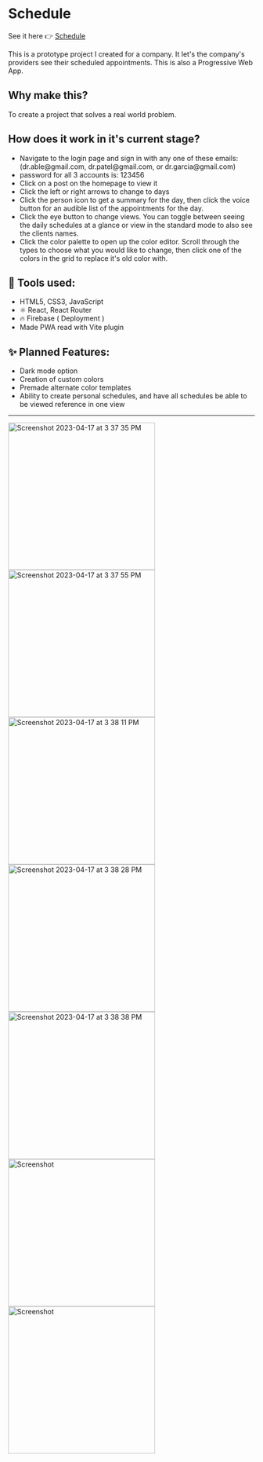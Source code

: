 <h1>Schedule</h1>
<p>See it here 👉 <a href="https://coding-helper-51e6b.web.app/">Schedule</a></p>
<p>This is a prototype project I created for a company. It let's the company's providers see their scheduled appointments. This is also a Progressive Web App.</p>
<h2>Why make this?</h2>
<p>To create a project that solves a real world problem.</p>

<h2>How does it work in it's current stage?</h2>
<ul>
    <li>Navigate to the login page and sign in with any one of these emails: (dr.able@gmail.com, dr.patel@gmail.com, or dr.garcia@gmail.com)</li>
    <li>password for all 3 accounts is: 123456 </li>
    <li>Click on a post on the homepage to view it</li>
    <li>Click the left or right arrows to change to days</li>
    <li>Click the person icon to get a summary for the day, then click the voice button for an audible list of the appointments for the day.</li>
    <li>Click the eye button to change views. You can toggle between seeing the daily schedules at a glance or view in the standard mode to also see the clients names.</li>
    <li>Click the color palette to open up the color editor. Scroll through the types to choose what you would like to change, then click one of the colors in the grid to replace it's old color with.</li>
</ul>

<h2>🔧  Tools used:</h2>

<ul>
  <li>HTML5, CSS3, JavaScript</li>
  <li>⚛️ React, React Router</li>
  <li>🔥 Firebase ( Deployment )</li>
  <li>Made PWA read with Vite plugin</li>
  </ul>

<h2>✨ Planned Features:</h2>

<ul>
  <li>Dark mode option</li>
  <li>Creation of custom colors</li>
  <li>Premade alternate color templates</li>
  <li>Ability to create personal schedules, and have all schedules be able to be viewed reference in one view</li>
</ul>

<hr margin-bottom="2em"/>
<img height="300px" alt="Screenshot 2023-04-17 at 3 37 35 PM" src="https://user-images.githubusercontent.com/98196156/232417728-4baead7f-0a4d-42a0-91d7-c338424af5d3.png">
<img height="300px" alt="Screenshot 2023-04-17 at 3 37 55 PM" src="https://user-images.githubusercontent.com/98196156/232417761-58ea5f68-b89e-4b0c-9d47-0841a1f79e1b.png">
<img height="300px" alt="Screenshot 2023-04-17 at 3 38 11 PM" src="https://user-images.githubusercontent.com/98196156/232417793-972be4ad-5623-4f93-916d-93a34f210673.png">
<img height="300px" alt="Screenshot 2023-04-17 at 3 38 28 PM" src="https://user-images.githubusercontent.com/98196156/232417831-9b8c46bc-f103-4e7f-820d-087cbb552ed7.png">
<img height="300px" alt="Screenshot 2023-04-17 at 3 38 38 PM" src="https://user-images.githubusercontent.com/98196156/232417856-e5c2f2a9-6f7c-4064-b6c0-1d72147a77ed.png">

<div display="flex" >
<img height="300px" alt="Screenshot" src="https://user-images.githubusercontent.com/98196156/232419444-753b9db0-004d-4557-905d-76a16fb9ef58.jpeg">

<img height="300px" alt="Screenshot" src="https://user-images.githubusercontent.com/98196156/232419665-4bf314d4-02ab-4093-800b-efac548f5268.jpeg">
</div>
